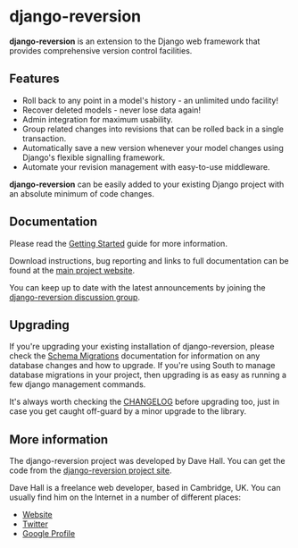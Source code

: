 django-reversion
================

**django-reversion** is an extension to the Django web framework that provides
comprehensive version control facilities.

Features
--------

*   Roll back to any point in a model's history - an unlimited undo facility!
*   Recover deleted models - never lose data again!
*   Admin integration for maximum usability.
*   Group related changes into revisions that can be rolled back in a single
    transaction.
*   Automatically save a new version whenever your model changes using Django's
    flexible signalling framework.
*   Automate your revision management with easy-to-use middleware.

**django-reversion** can be easily added to your existing Django project with an
absolute minimum of code changes.


Documentation
-------------

Please read the [Getting Started][] guide for more information.

[Getting Started]: http://django-reversion.readthedocs.org/en/latest/
    "Getting started with django-reversion"
    
Download instructions, bug reporting and links to full documentation can be
found at the [main project website][].

[main project website]: http://github.com/etianen/django-reversion
    "django-reversion on GitHub"

You can keep up to date with the latest announcements by joining the
[django-reversion discussion group][].

[django-reversion discussion group]: http://groups.google.com/group/django-reversion
    "django-reversion Google Group"


Upgrading
---------

If you're upgrading your existing installation of django-reversion, please check
the [Schema Migrations][] documentation for information on any database changes and
how to upgrade. If you're using South to manage database migrations in your project,
then upgrading is as easy as running a few django management commands.

It's always worth checking the [CHANGELOG][] before upgrading too, just in case you
get caught off-guard by a minor upgrade to the library.

[Schema Migrations]: http://django-reversion.readthedocs.org/en/latest/migrations.html
    "Schema Migrations for django-reversion"
[CHANGELOG]: https://github.com/etianen/django-reversion/blob/master/CHANGELOG.markdown
    "CHANGELOG for django-reversion"

    
More information
----------------

The django-reversion project was developed by Dave Hall. You can get the code
from the [django-reversion project site][].

[django-reversion project site]: http://github.com/etianen/django-reversion
    "django-reversion on GitHub"
    
Dave Hall is a freelance web developer, based in Cambridge, UK. You can usually
find him on the Internet in a number of different places:

*   [Website](http://www.etianen.com/ "Dave Hall's homepage")
*   [Twitter](http://twitter.com/etianen "Dave Hall on Twitter")
*   [Google Profile](http://www.google.com/profiles/david.etianen "Dave Hall's Google profile")
